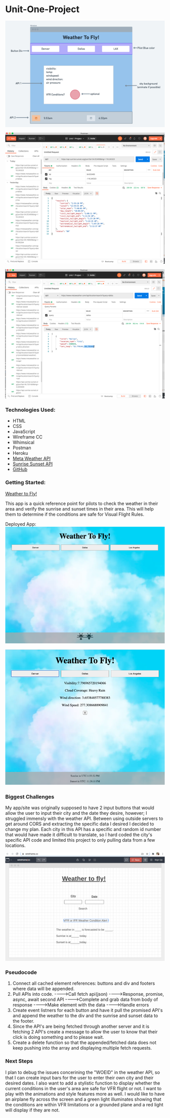 # Unit-One-Project
![Picture](images/Second-Wireframe.png)

![Picture](images/SunriseAPIPostman.png)

![Picture](images/WeatherAPIPostman.png)

### Technologies Used:

* HTML
* CSS
* JavaScript
* Wireframe CC
* Whimsical
* Postman
* Heroku
* [Meta Weather API](https://www.metaweather.com/api/)
* [Sunrise Sunset API](https://sunrise-sunset.org/api)
* [GitHub](https://github.com/Looloo414/unit-one-project)


### Getting Started:

[Weather to Fly!](http://weather_to_fly.surge.sh/)

This app is a quick reference point for pilots to check the weather in their area and verify the sunrise and sunset times in their area. This will help them to determine if the conditions are safe for Visual Flight Rules.

Deployed App: 
![Picture](images/Screenshot-of-App.png)

![Picture](images/Screenshot-App-2.png)


### Biggest Challenges

My app/site was originally supposed to have 2 input buttons that would allow the user to input their city and the date they desire, however; I struggled immensly with the weather API. Between using outside servers to get around CORS and extracting the specific data I desired I decided to change my plan. Each city in this API has a specific and random id number that would have made it difficult to translate, so I hard coded the city's specific API code and limited this project to only pulling data from a few locations. 

![Picture](images/Original-Wireframe.png)



### Pseudocode

1. Connect all cached element references: buttons and div and footers where data will be appended. 
2. Pull APIs into code.
   ---->Call fetch api(json)
   ---->Response, promise, async, await second API
   ---->Complete and grab data from body of response
   ---->Make element with the data
   ---->Handle errors
3. Create event listners for each button and have it pull the promised API's and append the weather to the div and the sunrise and sunset data to the footer. 
4. Since the API's are being fetched through another server and it is fetching 2 API's create a message to allow the user to know that their click is doing something and to please wait. 
5. Create a delete function so that the appended/fetched data does not keep pushing into the array and displaying multiple fetch requests. 


### Next Steps

I plan to debug the issues concerining the "WOEID" in the weather API, so that I can create input bars for the user to enter their own city and their desired dates. I also want to add a stylistic function to display whether the current conditions in the user's area are safe for VFR flight or not. I want to play with the animations and style features more as well. I would like to have an airplane fly across the screen and a green light illuminates showing that the conditions are within VFR limitations or a grounded plane and a red light will display if they are not. 

